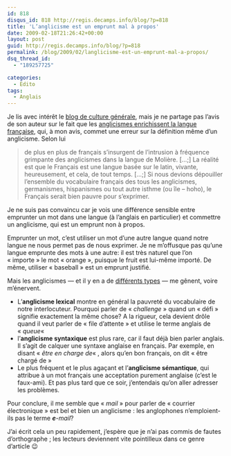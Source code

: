 ```yaml
---
id: 818
disqus_id: 818 http://regis.decamps.info/blog/?p=818
title: 'L’anglicisme est un emprunt mal à propos'
date: 2009-02-18T21:26:42+00:00
layout: post
guid: http://regis.decamps.info/blog/?p=818
permalink: /blog/2009/02/langlicisme-est-un-emprunt-mal-a-propos/
dsq_thread_id:
  - "189257725"

categories:
  - Edito
tags:
  - Anglais
---
```

Je lis avec intérêt le [blog de culture générale](http://www.culture-generale.fr/), mais je ne partage pas l’avis de son auteur sur le fait que les [anglicismes enrichissent la langue française](http://www.culture-generale.fr/actualite-du-site/1747-un-peu-de-francais), qui, à mon avis, commet une erreur sur la définition même d’un anglicisme. Selon lui

> de plus en plus de français s’insurgent de l’intrusion à fréquence grimpante des anglicismes dans la langue de Molière. […;] La réalité est que le Français est une langue basée sur le latin, vivante, heureusement, et cela, de tout temps. […;] Si nous devions dépouiller l’ensemble du vocabulaire français des tous les anglicismes, germanismes, hispanismes ou tout autre isthme (ou île – hoho), le Français serait bien pauvre pour s’exprimer.

Je ne suis pas convaincu car je vois une différence sensible entre emprunter un mot dans une langue (à l’anglais en particulier) et commettre un anglicisme, qui est un emprunt non à propos.

Emprunter un mot, c’est utiliser un mot d’une autre langue quand notre langue ne nous permet pas de nous exprimer. Je ne m’offusque pas qu’une langue emprunte des mots à une autre: il est très naturel que l’on « importe » le mot « orange », puisque le fruit est lui-même importé. De même, utiliser « baseball » est un emprunt justifié.

Mais les anglicismes &#8212; et il y en a de [différents types](http://fr.wikipedia.org/wiki/Anglicisme#Les_cat.C3.A9gories_d.27anglicismes) &#8212; me gênent, voire m’énervent. 

  * L’**anglicisme lexical** montre en général la pauvreté du vocabulaire de notre interlocuteur. Pourquoi parler de « _challenge_ » quand un « défi » signifie exactement la même chose? A la rigueur, cela devient drôle quand il veut parler de « file d’attente » et utilise le terme anglais de « _queue_« 
  * l’**anglicisme syntaxique** est plus rare, car il faut déjà bien parler anglais. Il s’agit de calquer une syntaxe anglaise en français. Par exemple, en disant « _être en charge de_« , alors qu’en bon français, on dit « être chargé de »
  * Le plus fréquent et le plus agaçant et l’**anglicisme sémantique**, qui attribue à un mot français une acceptation purement anglaise (c’est le faux-ami). Et pas plus tard que ce soir, j’entendais qu’on aller adresser les problèmes.

Pour conclure, il me semble que « _mail_ » pour parler de « courrier électronique » est bel et bien un anglicisme : les anglophones n&#8217;emploient-ils pas le terme _**e**-mail_?

J’ai écrit cela un peu rapidement, j’espère que je n’ai pas commis de fautes d’orthographe ; les lecteurs deviennent vite pointilleux dans ce genre d’article 😉

